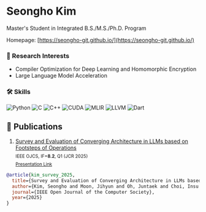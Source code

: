 
# Seongho Kim
Master's Student in Integrated B.S./M.S./Ph.D. Program

Homepage: [https://seongho-git.github.io/](https://seongho-git.github.io/)
### 🔬 Research Interests
- Compiler Optimization for Deep Learning and Homomorphic Encryption
- Large Language Model Acceleration

### 🛠️ Skills
![Python](https://img.shields.io/badge/Python-3776AB?style=for-the-badge&logo=python&logoColor=white)
![C](https://img.shields.io/badge/C-A8B9CC?style=for-the-badge&logo=c&logoColor=white)
![C++](https://img.shields.io/badge/C++-00599C?style=for-the-badge&logo=cplusplus&logoColor=white)
![CUDA](https://img.shields.io/badge/CUDA-76B900?style=for-the-badge&logo=nvidia&logoColor=white)
![MLIR](https://img.shields.io/badge/MLIR-5A9C46?style=for-the-badge&logo=llvm&logoColor=white)
![LLVM](https://img.shields.io/badge/LLVM-185993?style=for-the-badge&logo=llvm&logoColor=white)
![Dart](https://img.shields.io/badge/Dart-0175C2?style=for-the-badge&logo=dart&logoColor=white)

## 📄 Publications
1. [Survey and Evaluation of Converging Architecture in LLMs based on Footsteps of Operations]() </br>
<sub> IEEE OJCS, IF=**8.2**, Q1 (JCR 2025) </sub> </br>
<sub> [Presentation Link](https://www.youtube.com/watch?v=znFFq2Y0Fmo) </sub> </br> 

```bibtex
@article{kim_survey_2025,
  title={Survey and Evaluation of Converging Architecture in LLMs based on Footsteps of Operations},
  author={Kim, Seongho and Moon, Jihyun and Oh, Juntaek and Choi, Insu and Yang, Joon-Sung},
  journal={IEEE Open Journal of the Computer Society},
  year={2025}
}
